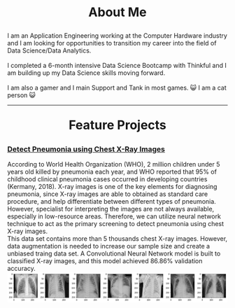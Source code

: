 <p style="text-align: center;font-size:200%;font-weight:bold;">About Me</p>

I am an Application Engineering working at the Computer Hardware industry and I am looking for opportunities to transition my career      into the field of Data Science/Data Analytics. 
<br/><br/>
I completed a 6-month intensive Data Science Bootcamp with Thinkful and I am building up my Data Science skills moving forward. 
<br/><br/>
I am also a gamer and I main Support and Tank in most games. :smiley_cat: I am a cat person :smiley_cat:

---

<p style="text-align: center;font-size:200%;font-weight:bold;">Feature Projects</p>

### [Detect Pneumonia using Chest X-Ray Images](https://github.com/jatlukze/Thinkful_Projects/blob/master/Final/Thinkful_Final_Capstone_Project_Detect_Pneumonia_using_Chest_X_Ray_Images.ipynb)
According to World Health Organization (WHO), 2 million children under 5 years old killed by pneumonia each year, and WHO reported that 95% of childhood clinical pneumonia cases occurred in developing countries (Kermany, 2018). X-ray images is one of the key elements for diagnosing pneumonia, since X-ray images are able to obtained as standard care procedure, and help differentiate between different types of pneumonia. However, specialist for interpreting the images are not always available, especially in low-resource areas. Therefore, we can utilize neural network technique to act as the primary screening to detect pneumonia using chest X-ray images.
<br/>
This data set contains more than 5 thousands chest X-ray images. However, data augmentation is needed to increase our sample size and create a unbiased traing data set. A Convolutional Neural Network model is built to classified X-ray images, and this model achieved 86.86% validation accuracy. 
<img src="images/pneumonia.png?raw=true"/>
